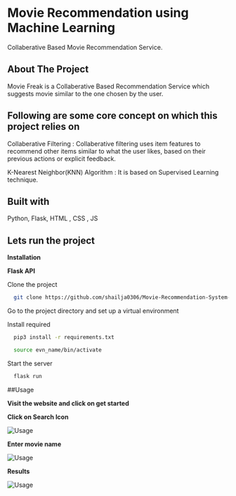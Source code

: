 
# Movie Recommendation using Machine Learning

Collaberative Based Movie  Recommendation Service.


## About The Project

Movie Freak is a Collaberative Based Recommendation Service which suggests movie similar to the one chosen by the user.


## Following are some core concept on which this project relies on

Collaberative Filtering :
Collaberative filtering uses item features to recommend other items similar to what the user likes, based on their previous actions or explicit feedback.



K-Nearest Neighbor(KNN) Algorithm : It is based on Supervised Learning technique.





## Built with

 Python, Flask, HTML , CSS , JS




## Lets run the project

**Installation**





**Flask API**

Clone the project

```bash
  git clone https://github.com/shailja0306/Movie-Recommendation-System-
```

Go to the project directory and set up a virtual environment


Install required

```bash
  pip3 install -r requirements.txt
```

```bash
  source evn_name/bin/activate
```

Start the server

```bash
  flask run
```


##Usage

**Visit the website and click on get started**




**Click on Search Icon**

![Usage](https://im2.ezgif.com/tmp/ezgif-2-6e9948ac48.gif)


**Enter movie name**

![Usage](https://im2.ezgif.com/tmp/ezgif-2-94ebe9723a.gif)


**Results**

![Usage](https://im2.ezgif.com/tmp/ezgif-2-c1bd04dfcd.gif)

